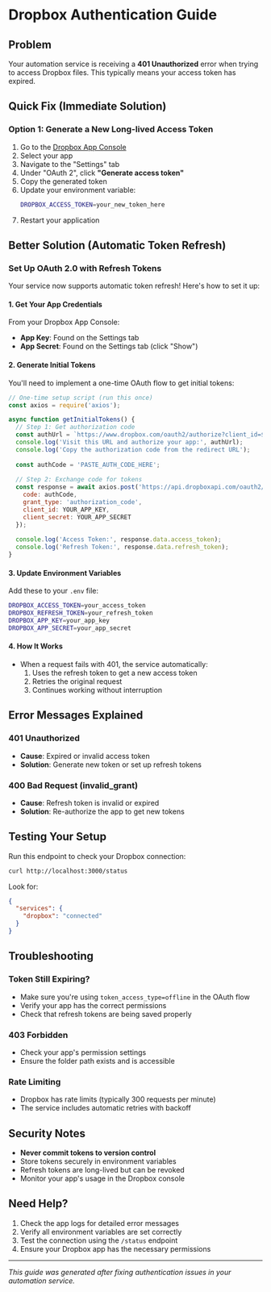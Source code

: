 # Dropbox Authentication Guide

## Problem
Your automation service is receiving a **401 Unauthorized** error when trying to access Dropbox files. This typically means your access token has expired.

## Quick Fix (Immediate Solution)

### Option 1: Generate a New Long-lived Access Token

1. Go to the [Dropbox App Console](https://www.dropbox.com/developers/apps)
2. Select your app
3. Navigate to the "Settings" tab
4. Under "OAuth 2", click **"Generate access token"**
5. Copy the generated token
6. Update your environment variable:
   ```bash
   DROPBOX_ACCESS_TOKEN=your_new_token_here
   ```
7. Restart your application

## Better Solution (Automatic Token Refresh)

### Set Up OAuth 2.0 with Refresh Tokens

Your service now supports automatic token refresh! Here's how to set it up:

#### 1. Get Your App Credentials
From your Dropbox App Console:
- **App Key**: Found on the Settings tab
- **App Secret**: Found on the Settings tab (click "Show")

#### 2. Generate Initial Tokens
You'll need to implement a one-time OAuth flow to get initial tokens:

```javascript
// One-time setup script (run this once)
const axios = require('axios');

async function getInitialTokens() {
  // Step 1: Get authorization code
  const authUrl = `https://www.dropbox.com/oauth2/authorize?client_id=${YOUR_APP_KEY}&response_type=code&token_access_type=offline`;
  console.log('Visit this URL and authorize your app:', authUrl);
  console.log('Copy the authorization code from the redirect URL');
  
  const authCode = 'PASTE_AUTH_CODE_HERE';
  
  // Step 2: Exchange code for tokens
  const response = await axios.post('https://api.dropboxapi.com/oauth2/token', {
    code: authCode,
    grant_type: 'authorization_code',
    client_id: YOUR_APP_KEY,
    client_secret: YOUR_APP_SECRET
  });
  
  console.log('Access Token:', response.data.access_token);
  console.log('Refresh Token:', response.data.refresh_token);
}
```

#### 3. Update Environment Variables
Add these to your `.env` file:
```bash
DROPBOX_ACCESS_TOKEN=your_access_token
DROPBOX_REFRESH_TOKEN=your_refresh_token
DROPBOX_APP_KEY=your_app_key
DROPBOX_APP_SECRET=your_app_secret
```

#### 4. How It Works
- When a request fails with 401, the service automatically:
  1. Uses the refresh token to get a new access token
  2. Retries the original request
  3. Continues working without interruption

## Error Messages Explained

### 401 Unauthorized
- **Cause**: Expired or invalid access token
- **Solution**: Generate new token or set up refresh tokens

### 400 Bad Request (invalid_grant)
- **Cause**: Refresh token is invalid or expired
- **Solution**: Re-authorize the app to get new tokens

## Testing Your Setup

Run this endpoint to check your Dropbox connection:
```bash
curl http://localhost:3000/status
```

Look for:
```json
{
  "services": {
    "dropbox": "connected"
  }
}
```

## Troubleshooting

### Token Still Expiring?
- Make sure you're using `token_access_type=offline` in the OAuth flow
- Verify your app has the correct permissions
- Check that refresh tokens are being saved properly

### 403 Forbidden
- Check your app's permission settings
- Ensure the folder path exists and is accessible

### Rate Limiting
- Dropbox has rate limits (typically 300 requests per minute)
- The service includes automatic retries with backoff

## Security Notes

- **Never commit tokens to version control**
- Store tokens securely in environment variables
- Refresh tokens are long-lived but can be revoked
- Monitor your app's usage in the Dropbox console

## Need Help?

1. Check the app logs for detailed error messages
2. Verify all environment variables are set correctly
3. Test the connection using the `/status` endpoint
4. Ensure your Dropbox app has the necessary permissions

---

*This guide was generated after fixing authentication issues in your automation service.* 